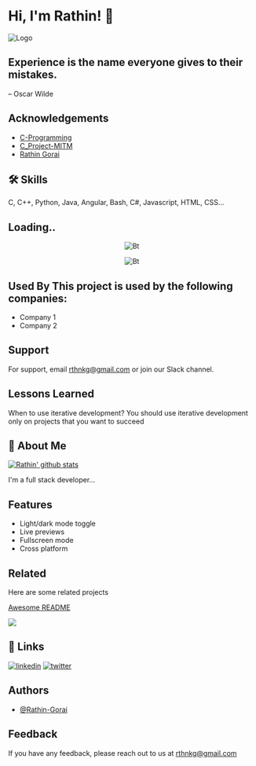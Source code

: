 
# Hi, I'm Rathin! 👋

  
![Logo](https://i.cdn.turner.com/money/technology/superhero-hackers/confessions-of-a-hacktivist/media/animated-gifs/hacktivist_scn03_120315.gif)

    
## Experience is the name everyone gives to their mistakes.

– Oscar Wilde


## Acknowledgements

 - [C-Programming](https://github.com/Rathin-Gorai/C-Programming)
 - [C_Project-MITM](https://github.com/Rathin-Gorai/C_Project_MITM)
 - [Rathin Gorai](https://github.com/Rathin-Gorai)

  
## 🛠 Skills
C, C++, Python, Java, Angular, Bash, C#, Javascript, HTML, CSS...

  
## Loading..


<p align="center"><img src="https://i.imgur.com/NnVSoQT.gif" alt="Bt">
<p align="center"><img src="https://user-images.githubusercontent.com/49580304/110318584-81067880-7fc2-11eb-8391-152d308e7f2b.gif" alt="Bt">
   

## Used By This project is used by the following companies:

- Company 1
- Company 2

  
## Support

For support, email rthnkg@gmail.com or join our Slack channel.

  
## Lessons Learned

When to use iterative development? You should use iterative development only on projects that you want to succeed
## 🚀 About Me
   

[![Rathin' github stats](https://github-readme-stats.vercel.app/api?username=rathin-gorai)](https://github.com/laisbsc/github-readme-stats)

I'm a full stack developer...



## Features

- Light/dark mode toggle
- Live previews
- Fullscreen mode
- Cross platform

  
## Related

Here are some related projects

[Awesome README](https://github.com/matiassingers/awesome-readme)

![](https://komarev.com/ghpvc/?username=your-github-rathin-gorai)

  
## 🔗 Links
[![linkedin](https://img.shields.io/badge/linkedin-0A66C2?style=for-the-badge&logo=linkedin&logoColor=white)](https://www.linkedin.com/in/rathin-gorai-6a9550198/)
[![twitter](https://img.shields.io/badge/twitter-1DA1F2?style=for-the-badge&logo=twitter&logoColor=white)](https://twitter.com/rathin_gorai)
## Authors

- [@Rathin-Gorai](https://github.com/Rathin-Gorai)

  
## Feedback
 
If you have any feedback, please reach out to us at rthnkg@gmail.com

  
